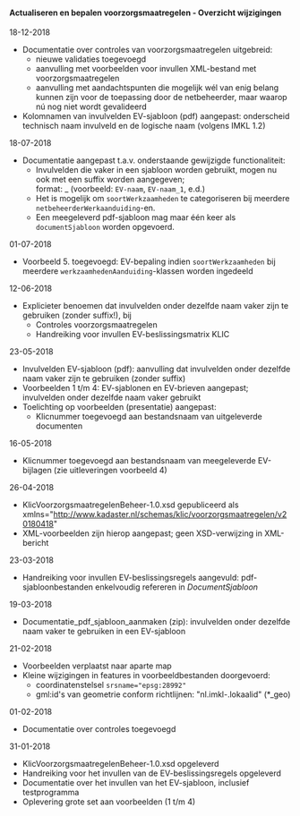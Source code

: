 ﻿#### Actualiseren en bepalen voorzorgsmaatregelen - Overzicht wijzigingen

18-12-2018
* Documentatie over controles van voorzorgsmaatregelen uitgebreid:
  - nieuwe validaties toegevoegd
  - aanvulling met voorbeelden voor invullen XML-bestand met voorzorgsmaatregelen
  - aanvulling met aandachtspunten die mogelijk wél van enig belang kunnen zijn voor de toepassing door de netbeheerder, maar waarop nú nog niet wordt gevalideerd
* Kolomnamen van invulvelden EV-sjabloon (pdf) aangepast: onderscheid technisch naam invulveld en de logische naam (volgens IMKL 1.2)

18-07-2018
* Documentatie aangepast t.a.v. onderstaande gewijzigde functionaliteit:
  - Invulvelden die vaker in een sjabloon worden gebruikt, mogen nu ook met een suffix worden aangegeven;  \
    format: <naam invulveld>_<volgnummer> (voorbeeld: `EV-naam`, `EV-naam_1`, e.d.)
  - Het is mogelijk om `soortWerkzaamheden` te categoriseren bij meerdere `netbeheerderWerkaanduiding`-en.
  - Een meegeleverd pdf-sjabloon mag maar één keer als `documentSjabloon` worden opgevoerd.  

01-07-2018
* Voorbeeld 5. toegevoegd: EV-bepaling indien `soortWerkzaamheden` bij meerdere `werkzaamhedenAanduiding`-klassen worden ingedeeld

12-06-2018
* Explicieter benoemen dat invulvelden onder dezelfde naam vaker zijn te gebruiken (zonder suffix!), bij
  * Controles voorzorgsmaatregelen
  * Handreiking voor invullen EV-beslissingsmatrix KLIC

23-05-2018
* Invulvelden EV-sjabloon (pdf): aanvulling dat invulvelden onder dezelfde naam vaker zijn te gebruiken (zonder suffix)
* Voorbeelden 1 t/m 4: EV-sjablonen en EV-brieven aangepast; invulvelden onder dezelfde naam vaker gebruikt
* Toelichting op voorbeelden (presentatie) aangepast:
  - Klicnummer toegevoegd aan bestandsnaam van uitgeleverde documenten

16-05-2018
* Klicnummer toegevoegd aan bestandsnaam van meegeleverde EV-bijlagen (zie uitleveringen voorbeeld 4)

26-04-2018
* KlicVoorzorgsmaatregelenBeheer-1.0.xsd gepubliceerd als xmlns="http://www.kadaster.nl/schemas/klic/voorzorgsmaatregelen/v20180418"
* XML-voorbeelden zijn hierop aangepast; geen XSD-verwijzing in XML-bericht

23-03-2018
* Handreiking voor invullen EV-beslissingsregels aangevuld: pdf-sjabloonbestanden enkelvoudig refereren in _DocumentSjabloon_

19-03-2018
* Documentatie_pdf_sjabloon_aanmaken (zip): invulvelden onder dezelfde naam vaker te gebruiken in een EV-sjabloon

21-02-2018
* Voorbeelden verplaatst naar aparte map
* Kleine wijzigingen in features in voorbeeldbestanden doorgevoerd:
  * coordinatenstelsel `srsname="epsg:28992"`
  * gml:id's van geometrie conform richtlijnen: "nl.imkl-<bronhoudercode>.lokaalid" (*_geo)

01-02-2018
* Documentatie over controles toegevoegd

31-01-2018
* KlicVoorzorgsmaatregelenBeheer-1.0.xsd opgeleverd
* Handreiking voor het invullen van de EV-beslissingsregels opgeleverd
* Documentatie over het invullen van het EV-sjabloon, inclusief testprogramma
* Oplevering grote set aan voorbeelden (1 t/m 4)
